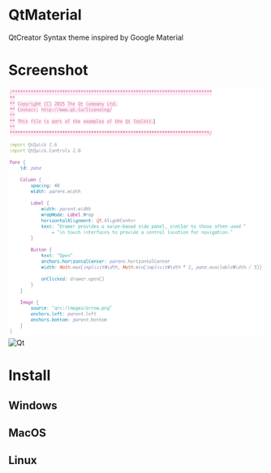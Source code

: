# QtMaterial
QtCreator Syntax theme inspired by Google Material

# Screenshot
![QML](https://github.com/foxoman/qtmaterial/blob/master/qtmaterial-qml.png?raw=true)
![Qt](hhttps://github.com/foxoman/qtmaterial/blob/master/qtmaterial-cpp.png?raw=true)

# Install

## Windows

## MacOS

## Linux
